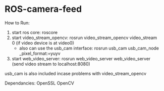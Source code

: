 # ROS-camera-feed

How to Run:

  1) start ros core: roscore
  2) start video_stream_opencv: rosrun video_stream_opencv video_stream 0 (if video device is at video0)
     - also can use the usb_cam interface: rosrun usb_cam usb_cam_node _pixel_format:=yuyv
  4) start web_video_server: rosrun web_video_server web_video_server  (send video stream to localhost:8080)


  usb_cam is also included incase problems with video_stream_opencv
  
  
  Dependancies:
    OpenSSL
    OpenCV
